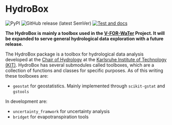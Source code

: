 # HydroBox


![PyPI](https://img.shields.io/pypi/v/hydrobox?color=green&logo=pypi&style=flat-square)
![GitHub release (latest SemVer)](https://img.shields.io/github/v/release/vforwater/hydrobox?logo=github&style=flat-square)
[![Test and docs](https://github.com/VForWaTer/hydrobox/actions/workflows/main.yaml/badge.svg)](https://github.com/VForWaTer/hydrobox/actions/workflows/main.yaml)


**The HydroBox is mainly a toolbox used in the [V-FOR-WaTer](https://vforwater.de) Project. It will be expanded to
serve general hydrological data exploration with a future release.**

The HydroBox package is a toolbox for hydrological data analysis developed at the
[Chair of Hydrology](https://hyd.iwg.kit.edu/english/index.php) at the
[Karlsruhe Institute of Technology (KIT)](https://kit.edu/english/index.php).
HydroBox has several submodules called toolboxes, which are a collection of functions and classes for specific purposes.
As of this writing these toolboxes are:

* `geostat` for geostatistics. Mainly implemented through `scikit-gstat` and `gstools`

In development are:

* `uncertainty_framwork` for uncertainty analysis
* `bridget` for evapotranspiration tools
